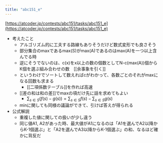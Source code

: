 ```yaml
---
title: "abc151_e"
---
```


[https://atcoder.jp/contests/abc151/tasks/abc151_e](https://atcoder.jp/contests/abc151/tasks/abc151_e)
- 考えたこと
    - アルゴリズム的に工夫する路線もありそうだけど数式変形でも良さそう
    - 部分集合のmaxであるmax(S)がmax(A)であるのはmax(A)を一つ以上含んでる時
    - 逆にそうでないのは、c(x)をx以上の数の個数としてN-c(max(A))個からK個を選ぶ組み合わせの数　[[余事象を引く]]
    - というわけでソートして数えればcがわかって、各数ごとのそれがmaxになる回数も求まる
        - [[二項係数テーブル]]を作れば高速
    - [[差の和は和の差]]でmaxの項だけ先に話を求めてもよい
        - $\sum_{s\in S} (f(s) - g(s)) = \sum_{s\in S} f(s) - \sum_{s\in S} g(s)$
    - minに関しても同様の議論ができて、引けば答えが得られる
- 公式解説
    - 重複した値に関しての扱いが少し違う
    - 同じ値A1, A2があった時、最大値がA1になるのは「A1を選んでA2以降からK-1個選ぶ」と「A2を選んでA3以降からK-1個選ぶ」の和、なるほど確かに背反だ

